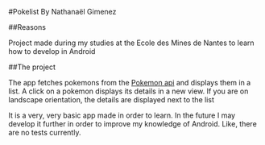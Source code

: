 #Pokelist
By Nathanaël Gimenez

##Reasons

Project made during my studies at the Ecole des Mines de Nantes to learn how to develop in Android

##The project

The app fetches pokemons from the [Pokemon api](http://pokeapi.co) and displays them in a list. A click on a pokemon displays its details in a new view. If you are on landscape orientation, the details are displayed next to the list

It is a very, very basic app made in order to learn. In the future I may develop it further in order to improve my knowledge of Android. Like, there are no tests currently.   
